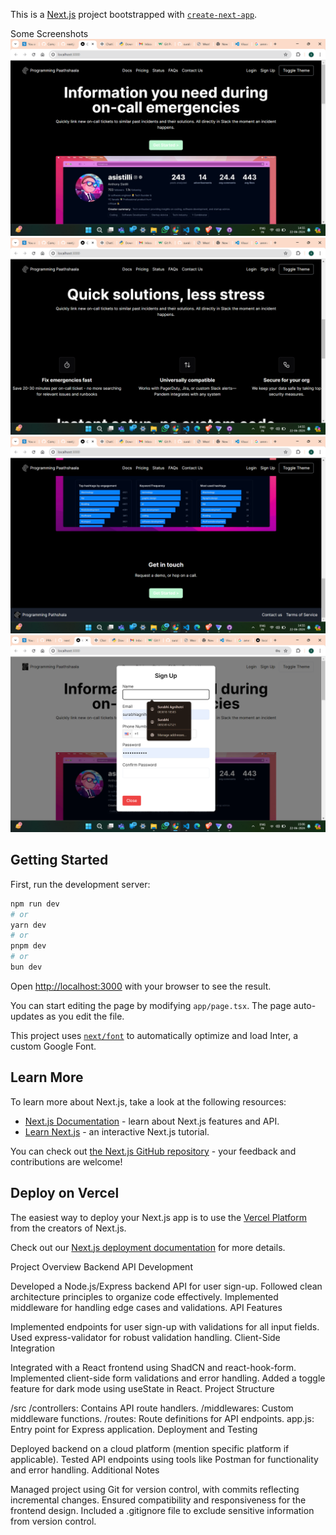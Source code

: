 This is a [Next.js](https://nextjs.org/) project bootstrapped with [`create-next-app`](https://github.com/vercel/next.js/tree/canary/packages/create-next-app).


Some Screenshots
<br>
![ss1](ss1.png)
<br>
![ss1](ss2.png)
<br>
![ss1](ss3.png)
<br/>
![ss1](ss4.png)


## Getting Started

First, run the development server:

```bash
npm run dev
# or
yarn dev
# or
pnpm dev
# or
bun dev
```

Open [http://localhost:3000](http://localhost:3000) with your browser to see the result.

You can start editing the page by modifying `app/page.tsx`. The page auto-updates as you edit the file.

This project uses [`next/font`](https://nextjs.org/docs/basic-features/font-optimization) to automatically optimize and load Inter, a custom Google Font.

## Learn More

To learn more about Next.js, take a look at the following resources:

- [Next.js Documentation](https://nextjs.org/docs) - learn about Next.js features and API.
- [Learn Next.js](https://nextjs.org/learn) - an interactive Next.js tutorial.

You can check out [the Next.js GitHub repository](https://github.com/vercel/next.js/) - your feedback and contributions are welcome!

## Deploy on Vercel

The easiest way to deploy your Next.js app is to use the [Vercel Platform](https://vercel.com/new?utm_medium=default-template&filter=next.js&utm_source=create-next-app&utm_campaign=create-next-app-readme) from the creators of Next.js.

Check out our [Next.js deployment documentation](https://nextjs.org/docs/deployment) for more details.


Project Overview
Backend API Development

Developed a Node.js/Express backend API for user sign-up.
Followed clean architecture principles to organize code effectively.
Implemented middleware for handling edge cases and validations.
API Features

Implemented endpoints for user sign-up with validations for all input fields.
Used express-validator for robust validation handling.
Client-Side Integration

Integrated with a React frontend using ShadCN and react-hook-form.
Implemented client-side form validations and error handling.
Added a toggle feature for dark mode using useState in React.
Project Structure

/src
/controllers: Contains API route handlers.
/middlewares: Custom middleware functions.
/routes: Route definitions for API endpoints.
app.js: Entry point for Express application.
Deployment and Testing

Deployed backend on a cloud platform (mention specific platform if applicable).
Tested API endpoints using tools like Postman for functionality and error handling.
Additional Notes

Managed project using Git for version control, with commits reflecting incremental changes.
Ensured compatibility and responsiveness for the frontend design.
Included a .gitignore file to exclude sensitive information from version control.
